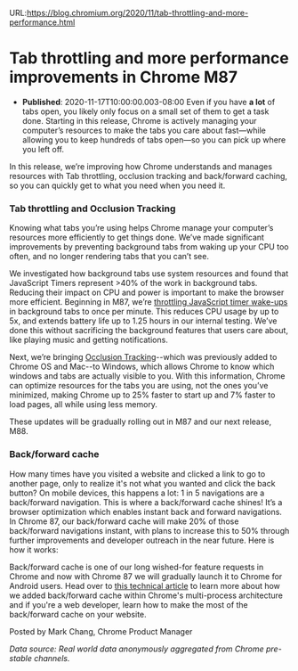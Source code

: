 URL:https://blog.chromium.org/2020/11/tab-throttling-and-more-performance.html
# Tab throttling and more performance improvements in Chrome M87
- **Published**: 2020-11-17T10:00:00.003-08:00
Even if you have **a lot** of tabs open, you likely only focus on a small set of them to get a task done. Starting in this release, Chrome is actively managing your computer’s resources to make the tabs you care about fast—while allowing you to keep hundreds of tabs open—so you can pick up where you left off.

In this release, we’re improving how Chrome understands and manages resources with Tab throttling, occlusion tracking and back/forward caching, so you can quickly get to what you need when you need it.

### Tab throttling and Occlusion Tracking

Knowing what tabs you’re using helps Chrome manage your computer’s resources more efficiently to get things done. We’ve made significant improvements by preventing background tabs from waking up your CPU too often, and no longer rendering tabs that you can’t see.

We investigated how background tabs use system resources and found that JavaScript Timers represent >40% of the work in background tabs. Reducing their impact on CPU and power is important to make the browser more efficient. Beginning in M87, we’re [throttling JavaScript timer wake-ups](https://docs.google.com/document/d/11FhKHRcABGS4SWPFGwoL6g0ALMqrFKapCk5ZTKKupEk/view) in background tabs to once per minute. This reduces CPU usage by up to 5x, and extends battery life up to 1.25 hours in our internal testing. We’ve done this without sacrificing the background features that users care about, like playing music and getting notifications.

Next, we’re bringing [Occlusion Tracking](https://docs.google.com/document/d/1Di4DiGwHamIgLYjaOpripOJQinUquUuyxuiim2-WUIs/view)--which was previously added to Chrome OS and Mac--to Windows, which allows Chrome to know which windows and tabs are actually visible to you. With this information, Chrome can optimize resources for the tabs you are using, not the ones you’ve minimized, making Chrome up to 25% faster to start up and 7% faster to load pages, all while using less memory.

These updates will be gradually rolling out in M87 and our next release, M88.

### Back/forward cache

How many times have you visited a website and clicked a link to go to another page, only to realize it's not what you wanted and click the back button? On mobile devices, this happens a lot: 1 in 5 navigations are a back/forward navigation. This is where a back/forward cache shines! It’s a browser optimization which enables instant back and forward navigations. In Chrome 87, our back/forward cache will make 20% of those back/forward navigations instant, with plans to increase this to 50% through further improvements and developer outreach in the near future. Here is how it works:

  

Back/forward cache is one of our long wished-for feature requests in Chrome and now with Chrome 87 we will gradually launch it to Chrome for Android users. Head over to [this technical article](https://web.dev/bfcache/) to learn more about how we added back/forward cache within Chrome's multi-process architecture and if you're a web developer, learn how to make the most of the back/forward cache on your website.

Posted by Mark Chang, Chrome Product Manager

*Data source: Real world data anonymously aggregated from Chrome pre-stable channels.*